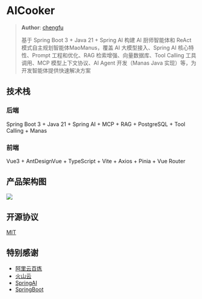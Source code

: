 # AICooker

> **Author**: [chengfu](https://github.com/chengfushi) 
> 
> 基于 Spring Boot 3 + Java 21 + Spring AI 构建 AI 厨师智能体和 ReAct 模式自主规划智能体MaoManus，覆盖 AI 大模型接入、Spring AI 核心特性、Prompt 
> 工程和优化、RAG 检索增强、向量数据库、Tool Calling 工具调用、MCP 模型上下文协议、AI Agent 开发（Manas Java 实现）等，为开发智能体提供快速解决方案

## 技术栈
### 后端
Spring Boot 3 + Java 21 + Spring AI + MCP + RAG + PostgreSQL + Tool Calling + Manas

### 前端
Vue3 + AntDesignVue + TypeScript + Vite + Axios + Pinia + Vue Router

## 产品架构图
![](https://picbed-chengfu-1327906653.cos.ap-guangzhou.myqcloud.com/image/image-20250919221354971.webp)

## 开源协议
[MIT](https://github.com/chengfushi/AICooker/blob/main/LICENSE)

## 特别感谢
- [阿里云百炼](https://www.aliyun.com/product/tongyi)
- [火山云](https://www.volcengine.com/)
- [SpringAI](https://github.com/spring-projects/spring-ai)
- [SpringBoot](https://github.com/spring-projects/spring-boot)
